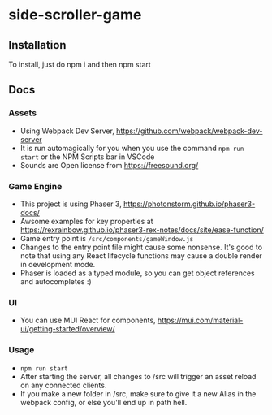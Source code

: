 # side-scroller-game

## Installation
To install, just do npm i and then npm start

## Docs

### Assets
- Using Webpack Dev Server, https://github.com/webpack/webpack-dev-server
- It is run automagically for you when you use the command `npm run start` or the NPM Scripts bar in VSCode
- Sounds are Open license from https://freesound.org/

### Game Engine
- This project is using Phaser 3, https://photonstorm.github.io/phaser3-docs/
- Awsome examples for key properties at https://rexrainbow.github.io/phaser3-rex-notes/docs/site/ease-function/
- Game entry point is `/src/components/gameWindow.js` 
- Changes to the entry point file might cause some nonsense. It's good to note that using any React lifecycle functions may cause a double render in development mode.
- Phaser is loaded as a typed module, so you can get object references and autocompletes :)

### UI
- You can use MUI React for components, https://mui.com/material-ui/getting-started/overview/

### Usage
- `npm run start`
- After starting the server, all changes to /src will trigger an asset reload on any connected clients.
- If you make a new folder in /src, make sure to give it a new Alias in the webpack config, or else you'll end up in path hell.
